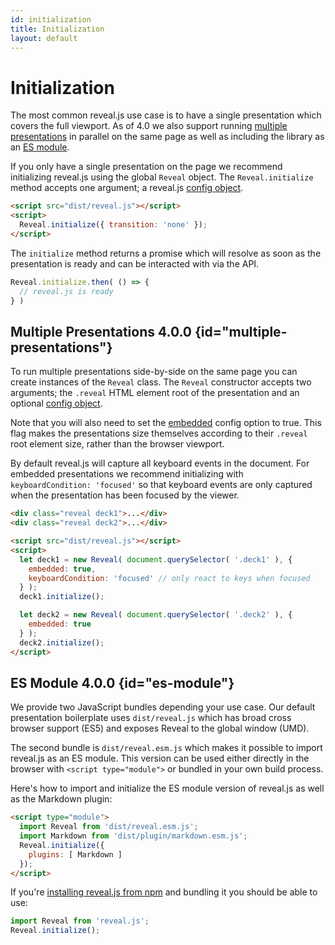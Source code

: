 ```yaml
---
id: initialization
title: Initialization
layout: default
---
```


# Initialization

The most common reveal.js use case is to have a single presentation which covers the full viewport. As of 4.0 we also support running [multiple presentations](#multiple-presentations) in parallel on the same page as well as including the library as an [ES module](#es-module).

If you only have a single presentation on the page we recommend initializing reveal.js using the global `Reveal` object. The `Reveal.initialize` method accepts one argument; a reveal.js [config object](/config/options).
```html
<script src="dist/reveal.js"></script>
<script>
  Reveal.initialize({ transition: 'none' });
</script>
```

The `initialize` method returns a promise which will resolve as soon as the presentation is ready and can be interacted with via the API.
```js
Reveal.initialize.then( () => {
  // reveal.js is ready
} )
```

## Multiple Presentations <span class="r-version-badge new">4.0.0</span> {id="multiple-presentations"}

To run multiple presentations side-by-side on the same page you can create instances of the `Reveal` class. The `Reveal` constructor accepts two arguments; the `.reveal` HTML element root of the presentation and an optional [config object](/config/options).

Note that you will also need to set the [embedded](/presentation-size/#embedded) config option to true. This flag makes the presentations size themselves according to their `.reveal` root element size, rather than the browser viewport.

By default reveal.js will capture all keyboard events in the document. For embedded presentations we recommend initializing with `keyboardCondition: 'focused'` so that keyboard events are only captured when the presentation has been focused by the viewer.

```html
<div class="reveal deck1">...</div>
<div class="reveal deck2">...</div>

<script src="dist/reveal.js"></script>
<script>
  let deck1 = new Reveal( document.querySelector( '.deck1' ), {
    embedded: true,
    keyboardCondition: 'focused' // only react to keys when focused
  } );
  deck1.initialize();

  let deck2 = new Reveal( document.querySelector( '.deck2' ), {
    embedded: true
  } );
  deck2.initialize();
</script>
```

## ES Module <span class="r-version-badge new">4.0.0</span> {id="es-module"}

We provide two JavaScript bundles depending your use case. Our default presentation boilerplate uses `dist/reveal.js` which has broad cross browser support (ES5) and exposes Reveal to the global window (UMD).

The second bundle is `dist/reveal.esm.js` which makes it possible to import reveal.js as an ES module. This version can be used either directly in the browser with `<script type="module">` or bundled in your own build process.

Here's how to import and initialize the ES module version of reveal.js as well as the Markdown plugin:

```html
<script type="module">
  import Reveal from 'dist/reveal.esm.js';
  import Markdown from 'dist/plugin/markdown.esm.js';
  Reveal.initialize({
    plugins: [ Markdown ]
  });
</script>
```

If you're [installing reveal.js from npm](/installation/#installing-from-npm) and bundling it you should be able to use:
```js
import Reveal from 'reveal.js';
Reveal.initialize();
```

